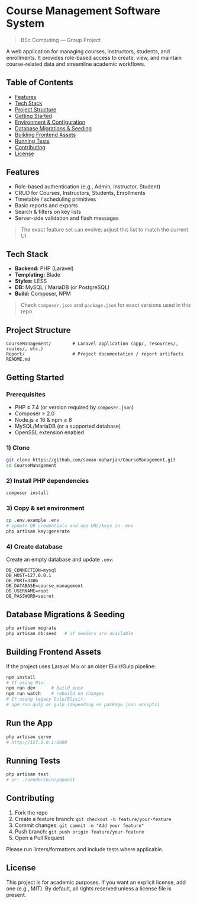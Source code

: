 # Course Management Software System

> BSc Computing — Group Project

A web application for managing courses, instructors, students, and enrollments. It provides role-based access to create, view, and maintain course-related data and streamline academic workflows.

## Table of Contents

- [Features](#features)
- [Tech Stack](#tech-stack)
- [Project Structure](#project-structure)
- [Getting Started](#getting-started)
- [Environment & Configuration](#environment--configuration)
- [Database Migrations & Seeding](#database-migrations--seeding)
- [Building Frontend Assets](#building-frontend-assets)
- [Running Tests](#running-tests)
- [Contributing](#contributing)
- [License](#license)

## Features

- Role-based authentication (e.g., Admin, Instructor, Student)
- CRUD for Courses, Instructors, Students, Enrollments
- Timetable / scheduling primitives
- Basic reports and exports
- Search & filters on key lists
- Server-side validation and flash messages

> The exact feature set can evolve; adjust this list to match the current UI.

## Tech Stack

- **Backend:** PHP (Laravel)
- **Templating:** Blade
- **Styles:** LESS
- **DB:** MySQL / MariaDB (or PostgreSQL)
- **Build:** Composer, NPM

> Check `composer.json` and `package.json` for exact versions used in this repo.

## Project Structure

```
CourseManagement/        # Laravel application (app/, resources/, routes/, etc.)
Report/                  # Project documentation / report artifacts
README.md
```

## Getting Started

### Prerequisites

- PHP ≥ 7.4 (or version required by `composer.json`)
- Composer ≥ 2.0
- Node.js ≥ 16 & npm ≥ 8
- MySQL/MariaDB (or a supported database)
- OpenSSL extension enabled

### 1) Clone

```bash
git clone https://github.com/soman-maharjan/CourseManagement.git
cd CourseManagement
```

### 2) Install PHP dependencies

```bash
composer install
```

### 3) Copy & set environment

```bash
cp .env.example .env
# Update DB credentials and app URL/keys in .env
php artisan key:generate
```

### 4) Create database

Create an empty database and update `.env`:

```
DB_CONNECTION=mysql
DB_HOST=127.0.0.1
DB_PORT=3306
DB_DATABASE=course_management
DB_USERNAME=root
DB_PASSWORD=secret
```

## Database Migrations & Seeding

```bash
php artisan migrate
php artisan db:seed   # if seeders are available
```

## Building Frontend Assets

If the project uses Laravel Mix or an older Elixir/Gulp pipeline:

```bash
npm install
# If using Mix:
npm run dev      # build once
npm run watch    # rebuild on changes
# If using legacy Gulp/Elixir:
# npm run gulp or gulp (depending on package.json scripts)
```

## Run the App

```bash
php artisan serve
# http://127.0.0.1:8000
```

## Running Tests

```bash
php artisan test
# or: ./vendor/bin/phpunit
```

## Contributing

1. Fork the repo
2. Create a feature branch: `git checkout -b feature/your-feature`
3. Commit changes: `git commit -m "Add your feature"`
4. Push branch: `git push origin feature/your-feature`
5. Open a Pull Request

Please run linters/formatters and include tests where applicable.

## License

This project is for academic purposes. If you want an explicit license, add one (e.g., MIT). By default, all rights reserved unless a license file is present.
